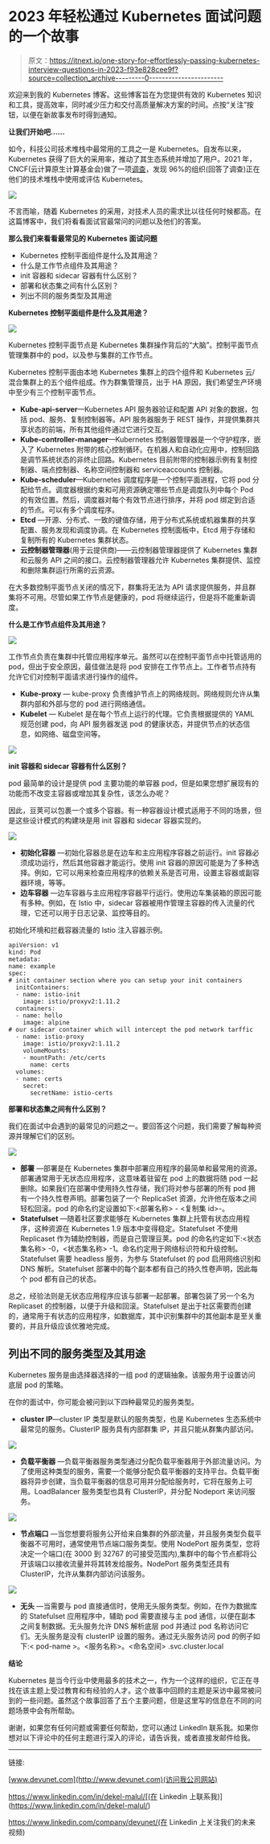 # 2023 年轻松通过 Kubernetes 面试问题的一个故事

> 原文：<https://itnext.io/one-story-for-effortlessly-passing-kubernetes-interview-questions-in-2023-f93e828cee9f?source=collection_archive---------0----------------------->

欢迎来到我的 Kubernetes 博客。这些博客旨在为您提供有效的 Kubernetes 知识和工具，提高效率，同时减少压力和交付高质量解决方案的时间。点按“关注”按钮，以便在新故事发布时得到通知。

**让我们开始吧……**

如今，科技公司技术堆栈中最常用的工具之一是 Kubernetes。自发布以来，Kubernetes 获得了巨大的采用率，推动了其生态系统并增加了用户。2021 年，CNCF(云计算原生计算基金会)做了一项[调查](https://www.cncf.io/announcements/2022/02/10/cncf-sees-record-kubernetes-and-container-adoption-in-2021-cloud-native-survey/)，发现 96%的组织(回答了调查)正在他们的技术堆栈中使用或评估 Kubernetes。

![](img/64df516591b69e79c92b5622d5188b1d.png)

不言而喻，随着 Kubernetes 的采用，对技术人员的需求比以往任何时候都高。在这篇博客中，我们将看看面试官最常问的问题以及他们的答案。

**那么我们来看看最常见的 Kubernetes 面试问题**

*   Kubernetes 控制平面组件是什么及其用途？
*   什么是工作节点组件及其用途？
*   init 容器和 sidecar 容器有什么区别？
*   部署和状态集之间有什么区别？
*   列出不同的服务类型及其用途

**Kubernetes 控制平面组件是什么及其用途？**

![](img/5b568d0ed97cdc8be2120fe0c7e64472.png)

Kubernetes 控制平面节点是 Kubernetes 集群操作背后的“大脑”。控制平面节点管理集群中的 pod，以及参与集群的工作节点。

Kubernetes 控制平面由本地 Kubernetes 集群上的四个组件和 Kubernetes 云/混合集群上的五个组件组成。作为群集管理员，出于 HA 原因，我们希望生产环境中至少有三个控制平面节点。

*   **Kube-api-server**—Kubernetes API 服务器验证和配置 API 对象的数据，包括 pod、服务、复制控制器等。API 服务器服务于 REST 操作，并提供集群共享状态的前端，所有其他组件通过它进行交互。
*   **Kube-controller-manager**—Kubernetes 控制器管理器是一个守护程序，嵌入了 Kubernetes 附带的核心控制循环。在机器人和自动化应用中，控制回路是调节系统状态的非终止回路。Kubernetes 目前附带的控制器示例有复制控制器、端点控制器、名称空间控制器和 serviceaccounts 控制器。
*   **Kube-scheduler**—Kubernetes 调度程序是一个控制平面进程，它将 pod 分配给节点。调度器根据约束和可用资源确定哪些节点是调度队列中每个 Pod 的有效位置。然后，调度器对每个有效节点进行排序，并将 pod 绑定到合适的节点。可以有多个调度程序。
*   **Etcd** —开源、分布式、一致的键值存储，用于分布式系统或机器集群的共享配置、服务发现和调度协调。在 Kubernetes 控制面板中，Etcd 用于存储和复制所有的 Kubernetes 集群状态。
*   **云控制器管理器**(用于云提供商)——云控制器管理器提供了 Kubernetes 集群和云服务 API 之间的接口。云控制器管理器允许 Kubernetes 集群提供、监控和删除集群运行所需的云资源。

在大多数控制平面节点关闭的情况下，群集将无法为 API 请求提供服务，并且群集将不可用。尽管如果工作节点是健康的，pod 将继续运行，但是将不能重新调度。

**什么是工作节点组件及其用途？**

![](img/2cebc397d1509c7d20ec3f2f8068ff05.png)

工作节点负责在集群中托管应用程序单元。虽然可以在控制平面节点中托管适用的 pod，但出于安全原因，最佳做法是将 pod 安排在工作节点上。工作者节点持有允许它们对控制平面请求进行操作的组件。

*   **Kube-proxy** — kube-proxy 负责维护节点上的网络规则。网络规则允许从集群内部和外部与您的 pod 进行网络通信。
*   **Kubelet** — Kubelet 是在每个节点上运行的代理。它负责根据提供的 YAML 规范创建 pod，向 API 服务器发送 pod 的健康状态，并提供节点的状态信息，如网络、磁盘空间等。

![](img/570399812ce83da304d62553ee27a322.png)

**init 容器和 sidecar 容器有什么区别？**

pod 最简单的设计是提供 pod 主要功能的单容器 pod，但是如果您想扩展现有的功能而不改变主容器或增加其复杂性，该怎么办呢？

因此，豆荚可以包裹一个或多个容器。有一种容器设计模式适用于不同的场景，但是这些设计模式的构建块是用 init 容器和 sidecar 容器实现的。

![](img/0799e4b352ab941b49a941bc6e800873.png)

*   **初始化容器** —初始化容器总是在边车和主应用程序容器之前运行。init 容器必须成功运行，然后其他容器才能运行。使用 init 容器的原因可能是为了多种选择。例如，它可以用来检查应用程序的依赖关系是否可用，设置主容器或副容器环境，等等。
*   **边车容器** —边车容器与主应用程序容器平行运行。使用边车集装箱的原因可能有多种。例如，在 Istio 中，sidecar 容器被用作管理主容器的传入流量的代理，它还可以用于日志记录、监控等目的。

初始化环境和拦截容器流量的 Istio 注入容器示例。

```
apiVersion: v1
kind: Pod
metadata:
name: example
spec:
# init container section where you can setup your init containers
  initContainers:
  - name: istio-init
    image: istio/proxyv2:1.11.2
  containers:
  - name: hello
    image: alpine
# our sidecar container which will intercept the pod network tarffic
  - name: istio-proxy
    image: istio/proxyv2:1.11.2
    volumeMounts:
    - mountPath: /etc/certs
      name: certs
  volumes:
  - name: certs
    secret:
      secretName: istio-certs
```

**部署和状态集之间有什么区别？**

我们在面试中会遇到的最常见的问题之一。要回答这个问题，我们需要了解每种资源并理解它们的区别。

![](img/7e7751dcfb669214dce03b1c84c28c94.png)

*   **部署** —部署是在 Kubernetes 集群中部署应用程序的最简单和最常用的资源。部署通常用于无状态应用程序，这意味着驻留在 pod 上的数据将随 pod 一起删除。如果我们在部署中使用持久性存储，我们将对参与部署的所有 pod 拥有一个持久性卷声明。部署包装了一个 ReplicaSet 资源，允许他在版本之间轻松回滚。pod 的命名约定设置如下:<部署名称> - <复制集 id>-<pod id>。
*   **Statefulset** —随着社区要求能够在 Kubernetes 集群上托管有状态应用程序，这种资源在 Kubernetes 1.9 版本中变得稳定。Statefulset 不使用 Replicaset 作为辅助控制器，而是自己管理豆荚。pod 的命名约定如下:<状态集名称> -0，<状态集名称> -1。命名约定用于网络标识符和升级控制。Statefulset 需要 headless 服务，为参与 Statefulset 的 pod 启用网络识别和 DNS 解析。Statefulset 部署中的每个副本都有自己的持久性卷声明，因此每个 pod 都有自己的状态。

总之，经验法则是无状态应用程序应该与部署一起部署。部署包装了另一个名为 Replicaset 的控制器，以便于升级和回滚。Statefulset 是出于社区需要而创建的，通常用于有状态的应用程序，如数据库，其中识别集群中的其他副本是至关重要的，并且升级应该优雅地完成。

## **列出不同的服务类型及其用途**

Kubernetes 服务是由选择器选择的一组 pod 的逻辑抽象。该服务用于设置访问底层 pod 的策略。

在你的面试中，你可能会被问到以下四种最常见的服务类型。

*   **cluster IP**—cluster IP 类型是默认的服务类型，也是 Kubernetes 生态系统中最常见的服务。ClusterIP 服务具有内部群集 IP，并且只能从群集内部访问。

![](img/0bb1cb46b1b0aa42bf51b50fc2c92713.png)

*   **负载平衡器** —负载平衡器服务类型通过分配负载平衡器用于外部流量访问。为了使用这种类型的服务，需要一个能够分配负载平衡器的支持平台。负载平衡器将异步创建，当负载平衡器的信息可用并分配给服务时，它将在服务上可用。LoadBalancer 服务类型也具有 ClusterIP，并分配 Nodeport 来访问服务。

![](img/fda34b5e003d20d8a48c3a434365b347.png)

*   **节点端口** —当您想要将服务公开给来自集群的外部流量，并且服务类型负载平衡器不可用时，通常使用节点端口服务类型。使用 NodePort 服务类型，您将决定一个端口(在 3000 到 32767 的可接受范围内),集群中的每个节点都将公开该端口以接收流量并将其转发给服务。NodePort 服务类型还具有 ClusterIP，允许从集群内部访问该服务。

![](img/8d33572d82c0b41612fc5b7003db3561.png)

*   **无头** —当需要与 pod 直接通信时，使用无头服务类型。例如，在作为数据库的 Statefulset 应用程序中，辅助 pod 需要直接与主 pod 通信，以便在副本之间复制数据。无头服务允许 DNS 解析底层 pod 并通过 pod 名称访问它们。无头服务是没有 clusterIP 设置的服务。通过无头服务访问 pod 的例子如下:< pod-name >。<服务名称>。<命名空间> .svc.cluster.local

**结论**

Kubernetes 是当今行业中使用最多的技术之一，作为一个这样的组织，它正在寻找在该主题上受过教育和有经验的人才。这个故事中回顾的主题是采访中最常被问到的一些问题。虽然这个故事回答了五个主要问题，但是这里写的信息在不同的问题场景中会有所帮助。

谢谢，如果您有任何问题或需要任何帮助，您可以通过 LinkedIn 联系我。如果你想对以下评论中的任何主题进行深入的评论，请告诉我，或者直接发邮件给我。

***********************************************************************

链接:

[www.devunet.com](http://www.devunet.com)(访问我公司网站)

https://www.linkedin.com/in/dekel-malul/[(在 Linkedin 上联系我)](https://www.linkedin.com/in/dekel-malul/)

https://www.linkedin.com/company/devunet/(在 Linkedin 上关注我们的未来视频)